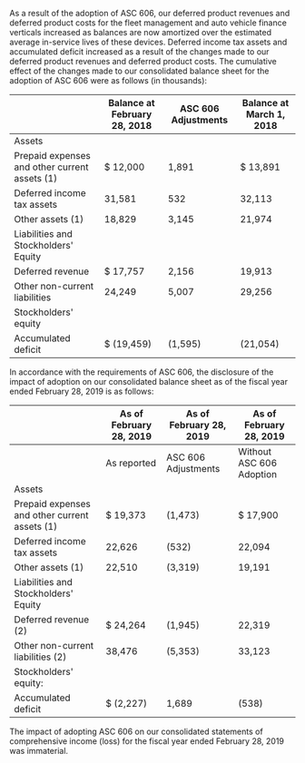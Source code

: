 As a result of the adoption of ASC 606, our deferred product revenues and deferred product costs for the fleet management and auto vehicle finance verticals increased as balances are now amortized over the estimated average in-service lives of these devices. Deferred income tax assets and accumulated deficit increased as a result of the changes made to our deferred product revenues and deferred product costs. The cumulative effect of the changes made to our consolidated balance sheet for the adoption of ASC 606 were as follows (in thousands):

|                                               | Balance at February 28, 2018   | ASC 606  Adjustments   | Balance at March 1, 2018   |
|-----------------------------------------------|--------------------------------|------------------------|----------------------------|
| Assets                                        |                                |                        |                            |
| Prepaid expenses and other current assets (1) | $ 12,000                       | 1,891                  | $ 13,891                   |
| Deferred income tax assets                    | 31,581                         | 532                    | 32,113                     |
| Other assets (1)                              | 18,829                         | 3,145                  | 21,974                     |
| Liabilities and Stockholders' Equity          |                                |                        |                            |
| Deferred revenue                              | $ 17,757                       | 2,156                  | 19,913                     |
| Other non-current liabilities                 | 24,249                         | 5,007                  | 29,256                     |
| Stockholders' equity                          |                                |                        |                            |
| Accumulated deficit                           | $ (19,459)                     | (1,595)                | (21,054)                   |

In accordance with the requirements of ASC 606, the disclosure of the impact of adoption on our consolidated balance sheet as of the fiscal year ended February 28, 2019 is as follows:

|                                               | As of February 28, 2019   | As of February 28, 2019   | As of February 28, 2019   |
|-----------------------------------------------|---------------------------|---------------------------|---------------------------|
|                                               | As reported               | ASC 606  Adjustments      | Without ASC 606  Adoption |
| Assets                                        |                           |                           |                           |
| Prepaid expenses and other current assets (1) | $ 19,373                  | (1,473)                   | $ 17,900                  |
| Deferred income tax assets                    | 22,626                    | (532)                     | 22,094                    |
| Other assets (1)                              | 22,510                    | (3,319)                   | 19,191                    |
| Liabilities and Stockholders' Equity          |                           |                           |                           |
| Deferred revenue (2)                          | $ 24,264                  | (1,945)                   | 22,319                    |
| Other non-current liabilities (2)             | 38,476                    | (5,353)                   | 33,123                    |
| Stockholders' equity:                         |                           |                           |                           |
| Accumulated deficit                           | $ (2,227)                 | 1,689                     | (538)                     |

The impact of adopting ASC 606 on our consolidated statements of comprehensive income (loss) for the fiscal year ended February 28, 2019 was immaterial.